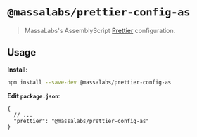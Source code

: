 # `@massalabs/prettier-config-as`

> MassaLabs's AssemblyScript [Prettier](https://prettier.io) configuration.

## Usage

**Install**:

```bash
npm install --save-dev @massalabs/prettier-config-as
```

**Edit `package.json`**:

```jsonc
{
  // ...
  "prettier": "@massalabs/prettier-config-as"
}
```

